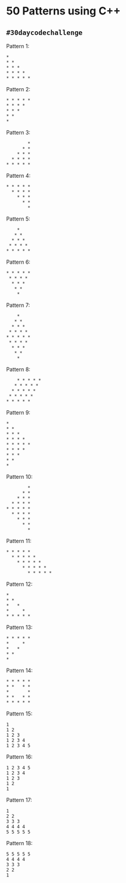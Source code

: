 # 50 Patterns using C++
## `#30daycodechallenge`

Pattern 1:

```
* 
* *
* * *
* * * *
* * * * * 
```

Pattern 2:

```
* * * * *
* * * *
* * *
* *
*
```

Pattern 3:

```
        *
      * *
    * * *
  * * * *
* * * * *
```

Pattern 4:

```
* * * * *
  * * * *
    * * *
      * *
        *
```

Pattern 5:

```
    *
   * *
  * * *
 * * * *
* * * * *
```

Pattern 6:

```
* * * * *
 * * * *
  * * *
   * *
    *
```

Pattern 7:

```
    *
   * *
  * * *
 * * * *
* * * * *
 * * * *
  * * *
   * *
    *
```

Pattern 8:

```
    * * * * *
   * * * * *
  * * * * *
 * * * * *
* * * * *
```

Pattern 9:

```
*
* *
* * *
* * * *
* * * * *
* * * *
* * *
* *
*
```

Pattern 10:

```
        *
      * *
    * * *
  * * * *
* * * * *
  * * * *
    * * *
      * *
        *
```

Pattern 11:

```
* * * * *
  * * * * *
    * * * * *
      * * * * *
        * * * * *
```

Pattern 12:

```
*
* *
*   *
*     *
* * * * *
```

Pattern 13:

```
* * * * *
*     *
*   *
* *
*
```

Pattern 14:

```
* * * * *
* *   * *
*       *
* *   * *
* * * * *
```

Pattern 15:

```
1
1 2
1 2 3
1 2 3 4 
1 2 3 4 5
```

Pattern 16:

```
1 2 3 4 5
1 2 3 4 
1 2 3
1 2
1 
```

Pattern 17:

```
1
2 2
3 3 3
4 4 4 4 
5 5 5 5 5 
```

Pattern 18:

```
5 5 5 5 5 
4 4 4 4 
3 3 3
2 2
1 
```